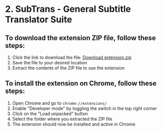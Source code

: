 # 2. SubTrans - General Subtitle Translator Suite

## To download the extension ZIP file, follow these steps:

1. Click the link to download the file: [Download extension.zip](https://1drv.ms/u/s!Au-m6pP0kG7nnBRYLRuJZoF0cPFN?e=ldZcOX)
2. Save the file to your desired location
3. Extract the contents of the ZIP file to use the extension

## To install the extension on Chrome, follow these steps:

1. Open Chrome and go to `chrome://extensions/`
2. Enable "Developer mode" by toggling the switch in the top right corner
3. Click on the "Load unpacked" button
4. Select the folder where you extracted the ZIP file
5. The extension should now be installed and active in Chrome
